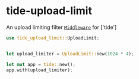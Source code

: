 # tide-upload-limit

An upload limiting filter [`Middleware`](tide::Middleware) for ['tide']

```rust
use tide_upload_limit::UploadLimit;


let upload_limiter = UploadLimit::new(1024 * 4);

let mut app = tide::new();
app.with(upload_limiter);
```
